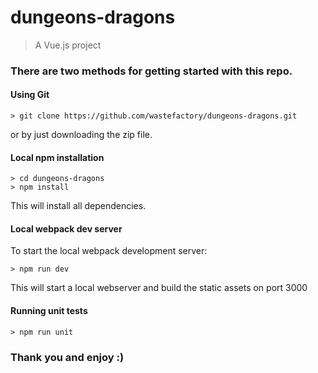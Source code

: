 # dungeons-dragons

> A Vue.js project

### There are two methods for getting started with this repo.

#### Using Git

```
> git clone https://github.com/wastefactory/dungeons-dragons.git
```

or by just downloading the zip file.

#### Local npm installation

```
> cd dungeons-dragons
> npm install
```

This will install all dependencies.

#### Local webpack dev server
To start the local webpack development server:

```
> npm run dev
```

This will start a local webserver and build the static assets on port 3000

#### Running unit tests

```
> npm run unit
```


### Thank you and enjoy :)
